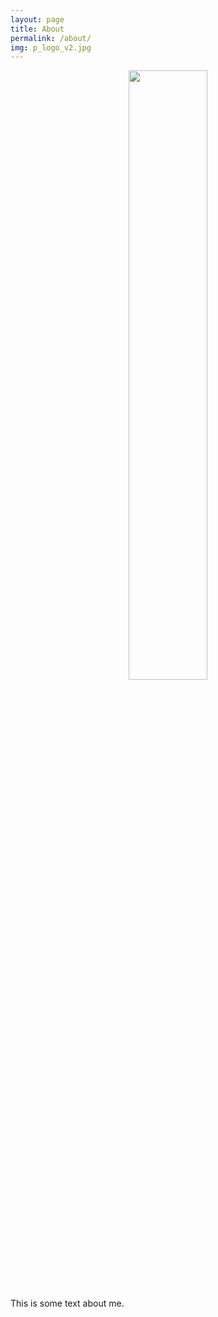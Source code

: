 ```yaml
---
layout: page
title: About
permalink: /about/
img: p_logo_v2.jpg
---
```


<center>
<img src="{{site.baseurl}}/images/me.jpg" width="50%" align="middle">
</center>

<div class="mt50"></div>

This is some text about me.
